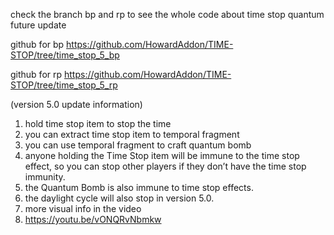 check the branch bp and rp to see the whole code about time stop quantum future update

github for bp
https://github.com/HowardAddon/TIME-STOP/tree/time_stop_5_bp

github for rp
https://github.com/HowardAddon/TIME-STOP/tree/time_stop_5_rp

(version 5.0 update information)
1. hold time stop item to stop the time
2. you can extract time stop item to temporal fragment
3. you can use temporal fragment to craft quantum bomb
4. anyone holding the Time Stop item will be immune to the time stop effect, so you can stop other players if they don’t have the time stop immunity.
5. the Quantum Bomb is also immune to time stop effects.
6. the daylight cycle will also stop in version 5.0.
7. more visual info in the video
8. https://youtu.be/vONQRvNbmkw
